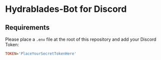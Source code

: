 # Hydrablades-Bot for Discord
## Requirements
Please place a `.env` file at the root of this repository and add your Discord Token:

```ini
TOKEN='PlaceYourSecretTokenHere'
```

